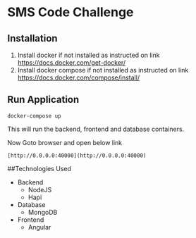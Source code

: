 # SMS Code Challenge

## Installation
1. Install docker if not installed as instructed on link https://docs.docker.com/get-docker/
2. Install docker compose if not installed as instructed on link https://docs.docker.com/compose/install/

## Run Application
```
docker-compose up
```
This will run the backend, frontend and database containers.

Now Goto browser and open below link
```
[http://0.0.0.0:40000](http://0.0.0.0:40000)
```
##Technologies Used
* Backend
  * NodeJS
  * Hapi
* Database
  * MongoDB
* Frontend
  * Angular


